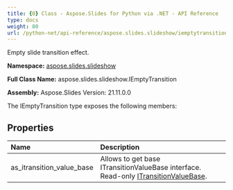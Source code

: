 ```yaml
---
title: {0} Class - Aspose.Slides for Python via .NET - API Reference
type: docs
weight: 80
url: /python-net/api-reference/aspose.slides.slideshow/iemptytransition/
---
```


Empty slide transition effect.

**Namespace:** [aspose.slides.slideshow](/python-net/api-reference/aspose.slides.slideshow/)

**Full Class Name:** aspose.slides.slideshow.IEmptyTransition

**Assembly:**  Aspose.Slides Version: 21.11.0.0

The IEmptyTransition type exposes the following members:
## **Properties**
|**Name**|**Description**|
| :- | :- |
|as_itransition_value_base|Allows to get base ITransitionValueBase interface.<br/>            Read-only [ITransitionValueBase](/python-net/api-reference/aspose.slides.slideshow/itransitionvaluebase/).|
